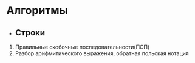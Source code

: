 # Алгоритмы

- ## Строки
1. Правильные скобочные последовательности(ПСП)
2. Разбор арифмитического выражения, обратная польская нотация